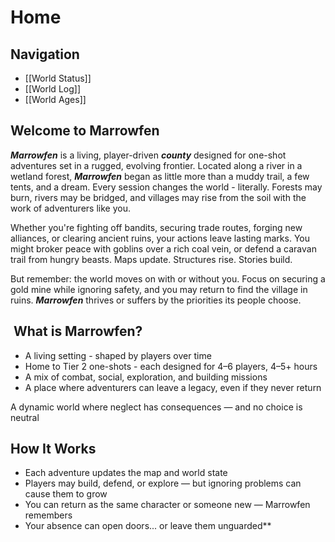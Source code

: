 # Home

## Navigation
- [[World Status]]
- [[World Log]]
- [[World Ages]]
## Welcome to Marrowfen

***Marrowfen*** is a living, player-driven ***county*** designed for one-shot adventures set in a rugged, evolving frontier. Located along a river in a wetland forest, ***Marrowfen*** began as little more than a muddy trail, a few tents, and a dream. Every session changes the world - literally. Forests may burn, rivers may be bridged, and villages may rise from the soil with the work of adventurers like you.

Whether you're fighting off bandits, securing trade routes, forging new alliances, or clearing ancient ruins, your actions leave lasting marks. You might broker peace with goblins over a rich coal vein, or defend a caravan trail from hungry beasts. Maps update. Structures rise. Stories build.

But remember: the world moves on with or without you. Focus on securing a gold mine while ignoring safety, and you may return to find the village in ruins. ***Marrowfen*** thrives or suffers by the priorities its people choose.

##  What is Marrowfen?
- A living setting - shaped by players over time 
- Home to Tier 2 one-shots - each designed for 4–6 players, 4–5+ hours
- A mix of combat, social, exploration, and building missions
- A place where adventurers can leave a legacy, even if they never return

A dynamic world where neglect has consequences — and no choice is neutral

## How It Works
- Each adventure updates the map and world state
- Players may build, defend, or explore — but ignoring problems can cause them to grow
- You can return as the same character or someone new — Marrowfen remembers
- Your absence can open doors... or leave them unguarded**